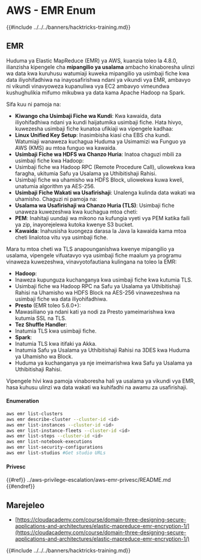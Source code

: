 # AWS - EMR Enum

{{#include ../../../banners/hacktricks-training.md}}

## EMR

Huduma ya Elastic MapReduce (EMR) ya AWS, kuanzia toleo la 4.8.0, ilianzisha kipengele cha **mipangilio ya usalama** ambacho kinaboresha ulinzi wa data kwa kuruhusu watumiaji kuweka mipangilio ya usimbaji fiche kwa data iliyohifadhiwa na inayosafirishwa ndani ya vikundi vya EMR, ambavyo ni vikundi vinavyoweza kupanuliwa vya EC2 ambavyo vimeundwa kushughulikia mifumo mikubwa ya data kama Apache Hadoop na Spark.

Sifa kuu ni pamoja na:

- **Kiwango cha Usimbaji Fiche wa Kundi**: Kwa kawaida, data iliyohifadhiwa ndani ya kundi haijatumika usimbaji fiche. Hata hivyo, kuwezesha usimbaji fiche kunatoa ufikiaji wa vipengele kadhaa:
- **Linux Unified Key Setup**: Inasimbisha kiasi cha EBS cha kundi. Watumiaji wanaweza kuchagua Huduma ya Usimamizi wa Funguo ya AWS (KMS) au mtoa funguo wa kawaida.
- **Usimbaji Fiche wa HDFS wa Chanzo Huria**: Inatoa chaguzi mbili za usimbaji fiche kwa Hadoop:
- Usimbaji fiche wa Hadoop RPC (Remote Procedure Call), uliowekwa kwa faragha, ukitumia Safu ya Usalama ya Uthibitishaji Rahisi.
- Usimbaji fiche wa uhamisho wa HDFS Block, uliowekwa kuwa kweli, unatumia algorithm ya AES-256.
- **Usimbaji Fiche Wakati wa Usafirishaji**: Unalenga kulinda data wakati wa uhamisho. Chaguzi ni pamoja na:
- **Usalama wa Usafirishaji wa Chanzo Huria (TLS)**: Usimbaji fiche unaweza kuwezeshwa kwa kuchagua mtoa cheti:
- **PEM**: Inahitaji uundaji wa mikono na kufungia vyeti vya PEM katika faili ya zip, inayorejelewa kutoka kwenye S3 bucket.
- **Kawaida**: Inahusisha kuongeza darasa la Java la kawaida kama mtoa cheti linalotoa vitu vya usimbaji fiche.

Mara tu mtoa cheti wa TLS anapounganishwa kwenye mipangilio ya usalama, vipengele vifuatavyo vya usimbaji fiche maalum ya programu vinaweza kuwezeshwa, vinavyotofautiana kulingana na toleo la EMR:

- **Hadoop**:
- Inaweza kupunguza kuchanganya kwa usimbaji fiche kwa kutumia TLS.
- Usimbaji fiche wa Hadoop RPC na Safu ya Usalama ya Uthibitishaji Rahisi na Uhamisho wa HDFS Block na AES-256 vinawezeshwa na usimbaji fiche wa data iliyohifadhiwa.
- **Presto** (EMR toleo 5.6.0+):
- Mawasiliano ya ndani kati ya nodi za Presto yameimarishwa kwa kutumia SSL na TLS.
- **Tez Shuffle Handler**:
- Inatumia TLS kwa usimbaji fiche.
- **Spark**:
- Inatumia TLS kwa itifaki ya Akka.
- Inatumia Safu ya Usalama ya Uthibitishaji Rahisi na 3DES kwa Huduma ya Uhamisho wa Block.
- Huduma ya kuchanganya ya nje imeimarishwa kwa Safu ya Usalama ya Uthibitishaji Rahisi.

Vipengele hivi kwa pamoja vinaboresha hali ya usalama ya vikundi vya EMR, hasa kuhusu ulinzi wa data wakati wa kuhifadhi na awamu za usafirishaji.

#### Enumeration
```bash
aws emr list-clusters
aws emr describe-cluster --cluster-id <id>
aws emr list-instances --cluster-id <id>
aws emr list-instance-fleets --cluster-id <id>
aws emr list-steps --cluster-id <id>
aws emr list-notebook-executions
aws emr list-security-configurations
aws emr list-studios #Get studio URLs
```
#### Privesc

{{#ref}}
../aws-privilege-escalation/aws-emr-privesc/README.md
{{#endref}}

## Marejeleo

- [https://cloudacademy.com/course/domain-three-designing-secure-applications-and-architectures/elastic-mapreduce-emr-encryption-1/](https://cloudacademy.com/course/domain-three-designing-secure-applications-and-architectures/elastic-mapreduce-emr-encryption-1/)

{{#include ../../../banners/hacktricks-training.md}}
